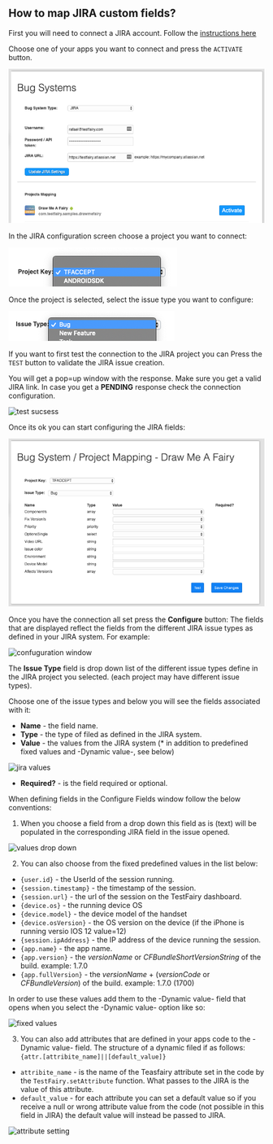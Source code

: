 ## How to map JIRA custom fields?

First you will need to connect a JIRA account. Follow the [instructions here](https://docs.testfairy.com/Bug_Tracking/JIRA_Cloud.html)

Choose one of your apps you want to connect and press the `ACTIVATE` button.

![jira projects](/img/bug-tracking/jira-connect-proj-map.png)

In the JIRA configuration screen choose a project you want to connect:

![jira project](/img/bug-tracking/jira-project-select.png)

Once the project is selected, select the issue type you want to configure:

![jiras issue](/img/bug-tracking/issue-type-select.png)

If you want to first test the connection to the JIRA project you can Press the `TEST` button to validate the JIRA issue creation.

You will get a pop=up window with the response. Make sure you get a valid JIRA link.
In case you get a **PENDING** response check the connection configuration.

![test sucsess](/img/bug-tracking/jira-connect-test-ok.png)

Once its ok you can start configuring the JIRA fields:

![fileds configuration](/img/bug-tracking/jira-proj-fileds-config.png)

Once you have the connection all set press the **Configure** button:
The fields that are displayed reflect the fields from the different JIRA issue types as defined in your JIRA system. 
For example:

![confuguration window](/img/bug-tracking/jira-fileds-example.png)

The **Issue Type** field is drop down list of the different issue types define in the JIRA project you selected. (each project may have different issue types).

Choose one of the issue types and below you will see the fields associated with it:

* **Name** - the field name.
* **Type** - the type of filed as defined in the JIRA system. 
* **Value** - the values from the JIRA system (* in addition to predefined fixed values and  -Dynamic value-, see below)

![jira values](/img/bug-tracking/jira-values-drop-down1.png)

* **Required?** - is the field required or optional.

[](/img/bug-tracking/jira-requiered-fildes-mark.png)

When defining fields in the Configure Fields window follow the below conventions:
1. When you choose a field from a drop down this field as is (text) will be populated in the corresponding JIRA field in the issue opened.

![values drop down](/img/bug-tracking/jira-values-drop-down.png)

2. You can also choose from the fixed predefined values in the list below:
* `{user.id}` - the UserId of the session running.
* `{session.timestamp}` - the timestamp of the session.
* `{session.url}` - the url of the session on the TestFairy dashboard.
* `{device.os}` - the running device OS
* `{device.model}` - the device model of the handset
* `{device.osVersion}` - the OS version on the device (if the iPhone is running versio IOS 12 value=12) 
* `{session.ipAddress}` - the IP address of the device running the session.
* `{app.name}` - the app name.
* `{app.version}`  - the _versionName_ or _CFBundleShortVersionString_ of the build. example: 1.7.0
* `{app.fullVersion}` - the _versionName_ + (_versionCode_ or _CFBundleVersion_) of the build. example: 1.7.0 (1700)

In order to use these values add them to the -Dynamic value- field that opens when you select the -Dynamic value- option like so:

![fixed values](/img/bug-tracking/jira-fixed-attr-popup.png)

3. You can also add attributes that are defined in your apps code to the -Dynamic value- field. The structure of a dynamic filed if as follows: `{attr.[attribite_name]||[default_value]}`
* `attribite_name` - is the name of the Teasfairy attribute set in the code by the `TestFairy.setAttribute` function. What passes to the JIRA is the value of this attribute.
* `default_value` -  for each attribute you can set a default value so if you receive a null or wrong attribute value from the code (not possible in this field in JIRA) the default value will instead be passed to JIRA.

![attribute setting](/img/bug-tracking/jira-dynamic-attr-setattr.png)

